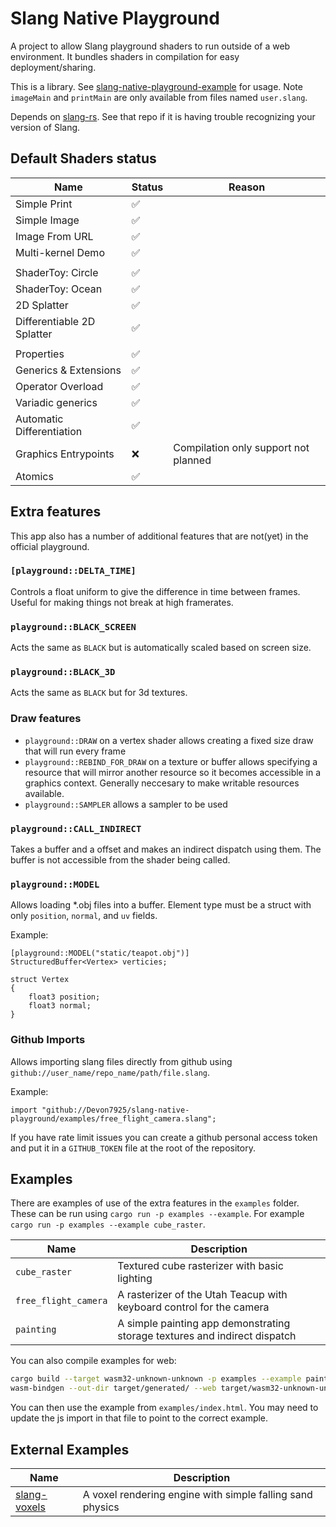 # Slang Native Playground

A project to allow Slang playground shaders to run outside of a web environment. It bundles shaders in compilation for easy deployment/sharing.

This is a library. See [slang-native-playground-example](https://github.com/Devon7925/slang-native-playground-example) for usage. Note `imageMain` and `printMain` are only available from files named `user.slang`.

Depends on [slang-rs](https://github.com/FloatyMonkey/slang-rs). See that repo if it is having trouble recognizing your version of Slang.

## Default Shaders status

| Name | Status | Reason |
|------|--------|--------|
| Simple Print | ✅ | |
| Simple Image | ✅ | |
| Image From URL | ✅ | |
| Multi-kernel Demo | ✅ | |
| | | |
| ShaderToy: Circle | ✅ | |
| ShaderToy: Ocean | ✅ | |
| 2D Splatter | ✅ | |
| Differentiable 2D Splatter | ✅ | |
| | | |
| Properties | ✅ | |
| Generics & Extensions | ✅ | |
| Operator Overload | ✅ | |
| Variadic generics | ✅ | |
| Automatic Differentiation | ✅ | |
| Graphics Entrypoints | ❌ | Compilation only support not planned |
| Atomics | ✅ | |

## Extra features

This app also has a number of additional features that are not(yet) in the official playground.

### `[playground::DELTA_TIME]`

Controls a float uniform to give the difference in time between frames. Useful for making things not break at high framerates.

### `playground::BLACK_SCREEN`

Acts the same as `BLACK` but is automatically scaled based on screen size.

### `playground::BLACK_3D`

Acts the same as `BLACK` but for 3d textures.

### Draw features

* `playground::DRAW` on a vertex shader allows creating a fixed size draw that will run every frame
* `playground::REBIND_FOR_DRAW` on a texture or buffer allows specifying a resource that will mirror another resource so it becomes accessible in a graphics context. Generally neccesary to make writable resources available.
* `playground::SAMPLER` allows a sampler to be used

### `playground::CALL_INDIRECT`

Takes a buffer and a offset and makes an indirect dispatch using them. The buffer is not accessible from the shader being called.

### `playground::MODEL`

Allows loading *.obj files into a buffer. Element type must be a struct with only `position`, `normal`, and `uv` fields.

Example:

```slang
[playground::MODEL("static/teapot.obj")]
StructuredBuffer<Vertex> verticies;

struct Vertex
{
    float3 position;
    float3 normal;
}
```

### Github Imports

Allows importing slang files directly from github using `github://user_name/repo_name/path/file.slang`.

Example:

```slang
import "github://Devon7925/slang-native-playground/examples/free_flight_camera.slang";
```

If you have rate limit issues you can create a github personal access token and put it in a `GITHUB_TOKEN` file at the root of the repository.

## Examples

There are examples of use of the extra features in the `examples` folder. These can be run using `cargo run -p examples --example`. For example `cargo run -p examples --example cube_raster`.

| Name | Description |
|------|--------|
| `cube_raster` | Textured cube rasterizer with basic lighting |
| `free_flight_camera` | A rasterizer of the Utah Teacup with keyboard control for the camera |
| `painting` | A simple painting app demonstrating storage textures and indirect dispatch |

You can also compile examples for web:

```bash
cargo build --target wasm32-unknown-unknown -p examples --example painting
wasm-bindgen --out-dir target/generated/ --web target/wasm32-unknown-unknown/debug/examples/painting.wasm
```

You can then use the example from `examples/index.html`. You may need to update the js import in that file to point to the correct example.

## External Examples

| Name | Description |
|------|--------|
| [slang-voxels](https://github.com/Devon7925/slang-voxels) | A voxel rendering engine with simple falling sand physics |
